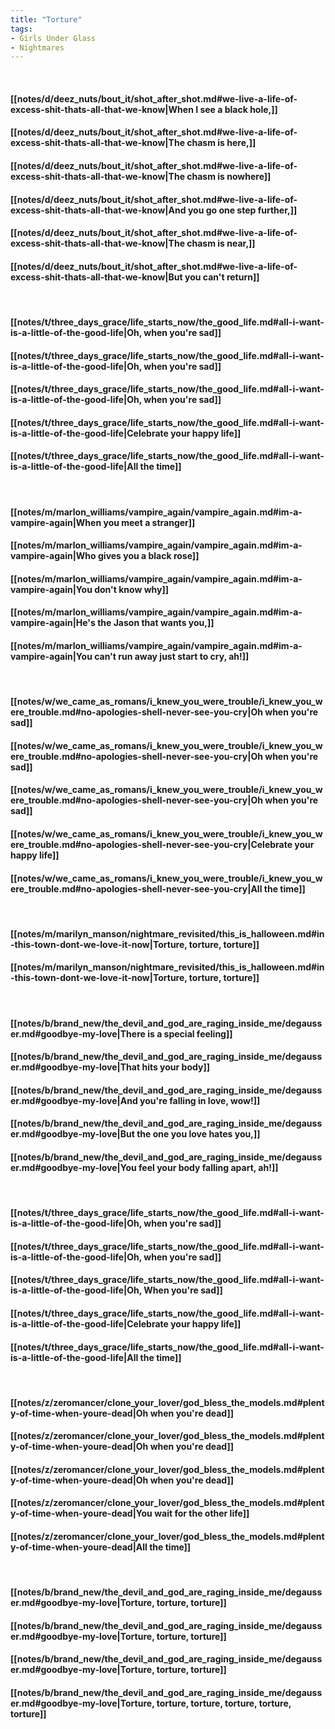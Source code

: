 ```yaml
---
title: "Torture"
tags:
- Girls Under Glass
- Nightmares
---
```

&nbsp;
#### [[notes/d/deez_nuts/bout_it/shot_after_shot.md#we-live-a-life-of-excess-shit-thats-all-that-we-know|When I see a black hole,]]
#### [[notes/d/deez_nuts/bout_it/shot_after_shot.md#we-live-a-life-of-excess-shit-thats-all-that-we-know|The chasm is here,]]
#### [[notes/d/deez_nuts/bout_it/shot_after_shot.md#we-live-a-life-of-excess-shit-thats-all-that-we-know|The chasm is nowhere]]
#### [[notes/d/deez_nuts/bout_it/shot_after_shot.md#we-live-a-life-of-excess-shit-thats-all-that-we-know|And you go one step further,]]
#### [[notes/d/deez_nuts/bout_it/shot_after_shot.md#we-live-a-life-of-excess-shit-thats-all-that-we-know|The chasm is near,]]
#### [[notes/d/deez_nuts/bout_it/shot_after_shot.md#we-live-a-life-of-excess-shit-thats-all-that-we-know|But you can't return]]
&nbsp;
#### [[notes/t/three_days_grace/life_starts_now/the_good_life.md#all-i-want-is-a-little-of-the-good-life|Oh, when you're sad]]
#### [[notes/t/three_days_grace/life_starts_now/the_good_life.md#all-i-want-is-a-little-of-the-good-life|Oh, when you're sad]]
#### [[notes/t/three_days_grace/life_starts_now/the_good_life.md#all-i-want-is-a-little-of-the-good-life|Oh, when you're sad]]
#### [[notes/t/three_days_grace/life_starts_now/the_good_life.md#all-i-want-is-a-little-of-the-good-life|Celebrate your happy life]]
#### [[notes/t/three_days_grace/life_starts_now/the_good_life.md#all-i-want-is-a-little-of-the-good-life|All the time]]
&nbsp;
#### [[notes/m/marlon_williams/vampire_again/vampire_again.md#im-a-vampire-again|When you meet a stranger]]
#### [[notes/m/marlon_williams/vampire_again/vampire_again.md#im-a-vampire-again|Who gives you a black rose]]
#### [[notes/m/marlon_williams/vampire_again/vampire_again.md#im-a-vampire-again|You don't know why]]
#### [[notes/m/marlon_williams/vampire_again/vampire_again.md#im-a-vampire-again|He's the Jason that wants you,]]
#### [[notes/m/marlon_williams/vampire_again/vampire_again.md#im-a-vampire-again|You can't run away just start to cry, ah!]]
&nbsp;
#### [[notes/w/we_came_as_romans/i_knew_you_were_trouble/i_knew_you_were_trouble.md#no-apologies-shell-never-see-you-cry|Oh when you're sad]]
#### [[notes/w/we_came_as_romans/i_knew_you_were_trouble/i_knew_you_were_trouble.md#no-apologies-shell-never-see-you-cry|Oh when you're sad]]
#### [[notes/w/we_came_as_romans/i_knew_you_were_trouble/i_knew_you_were_trouble.md#no-apologies-shell-never-see-you-cry|Oh when you're sad]]
#### [[notes/w/we_came_as_romans/i_knew_you_were_trouble/i_knew_you_were_trouble.md#no-apologies-shell-never-see-you-cry|Celebrate your happy life]]
#### [[notes/w/we_came_as_romans/i_knew_you_were_trouble/i_knew_you_were_trouble.md#no-apologies-shell-never-see-you-cry|All the time]]
&nbsp;
#### [[notes/m/marilyn_manson/nightmare_revisited/this_is_halloween.md#in-this-town-dont-we-love-it-now|Torture, torture, torture]]
#### [[notes/m/marilyn_manson/nightmare_revisited/this_is_halloween.md#in-this-town-dont-we-love-it-now|Torture, torture, torture]]
&nbsp;
#### [[notes/b/brand_new/the_devil_and_god_are_raging_inside_me/degausser.md#goodbye-my-love|There is a special feeling]]
#### [[notes/b/brand_new/the_devil_and_god_are_raging_inside_me/degausser.md#goodbye-my-love|That hits your body]]
#### [[notes/b/brand_new/the_devil_and_god_are_raging_inside_me/degausser.md#goodbye-my-love|And you're falling in love, wow!]]
#### [[notes/b/brand_new/the_devil_and_god_are_raging_inside_me/degausser.md#goodbye-my-love|But the one you love hates you,]]
#### [[notes/b/brand_new/the_devil_and_god_are_raging_inside_me/degausser.md#goodbye-my-love|You feel your body falling apart, ah!]]
&nbsp;
#### [[notes/t/three_days_grace/life_starts_now/the_good_life.md#all-i-want-is-a-little-of-the-good-life|Oh, when you're sad]]
#### [[notes/t/three_days_grace/life_starts_now/the_good_life.md#all-i-want-is-a-little-of-the-good-life|Oh, when you're sad]]
#### [[notes/t/three_days_grace/life_starts_now/the_good_life.md#all-i-want-is-a-little-of-the-good-life|Oh, When you're sad]]
#### [[notes/t/three_days_grace/life_starts_now/the_good_life.md#all-i-want-is-a-little-of-the-good-life|Celebrate your happy life]]
#### [[notes/t/three_days_grace/life_starts_now/the_good_life.md#all-i-want-is-a-little-of-the-good-life|All the time]]
&nbsp;
#### [[notes/z/zeromancer/clone_your_lover/god_bless_the_models.md#plenty-of-time-when-youre-dead|Oh when you're dead]]
#### [[notes/z/zeromancer/clone_your_lover/god_bless_the_models.md#plenty-of-time-when-youre-dead|Oh when you're dead]]
#### [[notes/z/zeromancer/clone_your_lover/god_bless_the_models.md#plenty-of-time-when-youre-dead|Oh when you're dead]]
#### [[notes/z/zeromancer/clone_your_lover/god_bless_the_models.md#plenty-of-time-when-youre-dead|You wait for the other life]]
#### [[notes/z/zeromancer/clone_your_lover/god_bless_the_models.md#plenty-of-time-when-youre-dead|All the time]]
&nbsp;
#### [[notes/b/brand_new/the_devil_and_god_are_raging_inside_me/degausser.md#goodbye-my-love|Torture, torture, torture]]
#### [[notes/b/brand_new/the_devil_and_god_are_raging_inside_me/degausser.md#goodbye-my-love|Torture, torture, torture]]
#### [[notes/b/brand_new/the_devil_and_god_are_raging_inside_me/degausser.md#goodbye-my-love|Torture, torture, torture]]
#### [[notes/b/brand_new/the_devil_and_god_are_raging_inside_me/degausser.md#goodbye-my-love|Torture, torture, torture, torture, torture, torture]]
